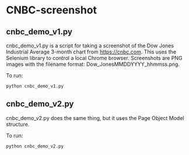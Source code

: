 # CNBC-screenshot

## cnbc_demo_v1.py
cnbc_demo_v1.py is a script for taking a screenshot of the Dow Jones Industrial Average 3-month
chart from https://cnbc.com.  This uses the Selenium library to control a local Chrome browser.  Screenshots are PNG images with the filename format: Dow_JonesMMDDYYYY_hhmmss.png.

To run:

```
python cnbc_demo_v1.py
```


## cnbc_demo_v2.py
cnbc_demo_v2.py does the same thing, but it uses the Page Object Model structure.

To run: 

```
python cnbc_demo_v2.py
```